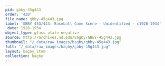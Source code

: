 ```yaml
---
pid: gbby-45g443
order: '420'
file_name: gbby-45g443.jpg
label: 'GBBY 45G/443: Baseball Game Scene - Unidentified - c1928-1934'
_date: 1928-1934
object_type: glass plate negative
source: http://archives.nd.edu/Bagby/GBBY-45g443.jpg
thumbnail: "/_data/raw_images/bagby/gbby-45g443.jpg"
full: "/_data/raw_images/bagby/gbby-45g443.jpg"
layout: bagby_item
collection: bagby
---
```

